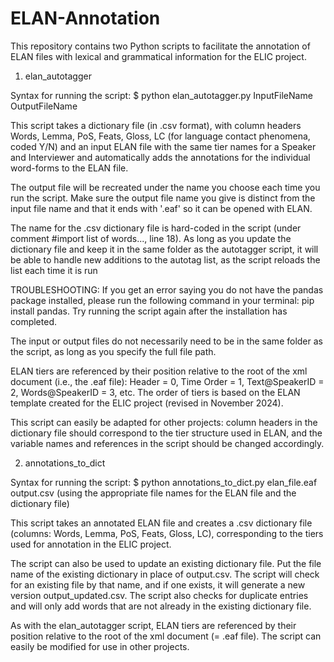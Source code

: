 # ELAN-Annotation
This repository contains two Python scripts to facilitate the annotation of ELAN files with lexical and grammatical information for the ELIC project. 

1. elan_autotagger

Syntax for running the script: $ python elan_autotagger.py InputFileName OutputFileName

This script takes a dictionary file (in .csv format), with column headers Words, Lemma, PoS, Feats, Gloss, LC (for language contact phenomena, coded Y/N) and an input ELAN file with the same tier names for a Speaker and Interviewer and automatically adds the annotations for the individual word-forms to the ELAN file.

The output file will be recreated under the name you choose each time you run the script. Make sure the output file name you give is distinct from the input file name and that it ends with '.eaf' so it can be opened with ELAN.

The name for the .csv dictionary file is hard-coded in the script (under comment #import list of words..., line 18). As long as you update the dictionary file and keep it in the same folder as the autotagger script, it will be able to handle new additions to the autotag list, as the script reloads the list each time it is run

TROUBLESHOOTING: If you get an error saying you do not have the pandas package installed, please run the following command in your terminal: pip install pandas. Try running the script again after the installation has completed.

The input or output files do not necessarily need to be in the same folder as the script, as long as you specify the full file path.

ELAN tiers are referenced by their position relative to the root of the xml document (i.e., the .eaf file): Header = 0, Time Order = 1, Text@SpeakerID = 2, Words@SpeakerID = 3, etc. The order of tiers is based on the ELAN template created for the ELIC project (revised in November 2024).

This script can easily be adapted for other projects: column headers in the dictionary file should correspond to the tier structure used in ELAN, and the variable names and references in the script should be changed accordingly.

2. annotations_to_dict

Syntax for running the script: $ python annotations_to_dict.py elan_file.eaf output.csv (using the appropriate file names for the ELAN file and the dictionary file)

This script takes an annotated ELAN file and creates a .csv dictionary file (columns: Words, Lemma, PoS, Feats, Gloss, LC), corresponding to the tiers used for annotation in the ELIC project.

The script can also be used to update an existing dictionary file. Put the file name of the existing dictionary in place of output.csv. The script will check for an existing file by that name, and if one exists, it will generate a new version output_updated.csv. The script also checks for duplicate entries and will only add words that are not already in the existing dictionary file.

As with the elan_autotagger script, ELAN tiers are referenced by their position relative to the root of the xml document (= .eaf file). The script can easily be modified for use in other projects.
